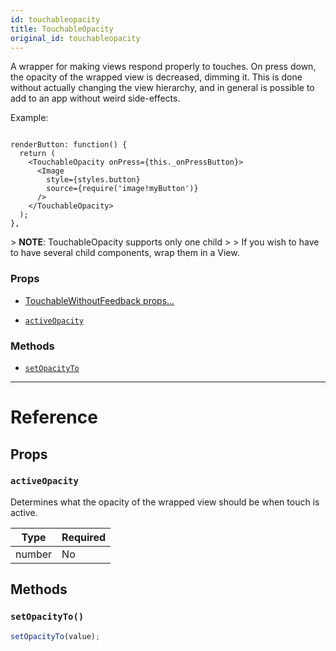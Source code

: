 ```yaml
---
id: touchableopacity
title: TouchableOpacity
original_id: touchableopacity
---
```


A wrapper for making views respond properly to touches. On press down, the opacity of the wrapped view is decreased, dimming it. This is done without actually changing the view hierarchy, and in general is possible to add to an app without weird side-effects.

Example:

```

renderButton: function() {
  return (
    <TouchableOpacity onPress={this._onPressButton}>
      <Image
        style={styles.button}
        source={require('image!myButton')}
      />
    </TouchableOpacity>
  );
},

```

&gt; **NOTE**: TouchableOpacity supports only one child &gt; &gt; If you wish to have to have several child components, wrap them in a View.

### Props

- [TouchableWithoutFeedback props...](touchablewithoutfeedback.md#props)

* [`activeOpacity`](touchableopacity.md#activeopacity)

### Methods

- [`setOpacityTo`](touchableopacity.md#setopacityto)

---

# Reference

## Props

### `activeOpacity`

Determines what the opacity of the wrapped view should be when touch is active.

| Type   | Required |
| ------ | -------- |
| number | No       |

## Methods

### `setOpacityTo()`

```jsx
setOpacityTo(value);
```
